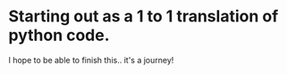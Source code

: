 # Starting out as a 1 to 1 translation of python code.

I hope to be able to finish this.. it's a journey!
